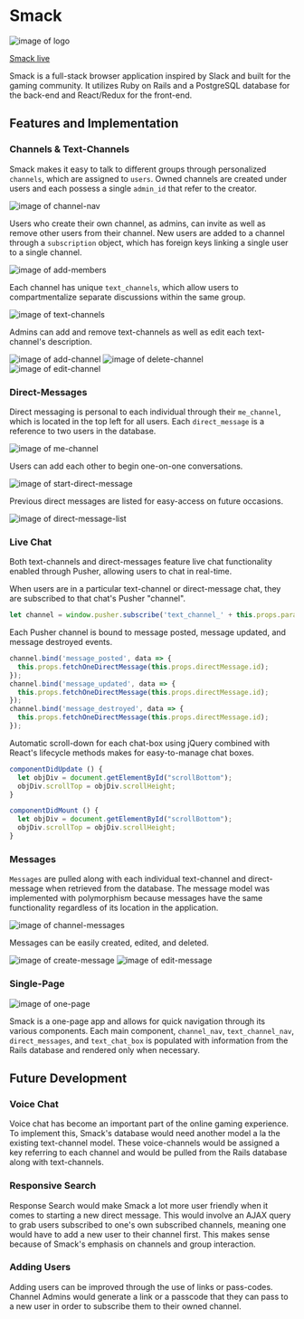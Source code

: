 # Smack

![image of logo](public/red-logo.png)

[Smack live][heroku]

[heroku]: http://www.smackchat.online

Smack is a full-stack browser application inspired by Slack and built for the gaming community. It utilizes Ruby on Rails and a PostgreSQL database for the back-end and React/Redux for the front-end.


## Features and Implementation

### Channels & Text-Channels

Smack makes it easy to talk to different groups through personalized `channels`, which are assigned to `users`. Owned channels are created under users and each possess a single `admin_id` that refer to the creator.

![image of channel-nav](public/readme/channel-nav.png)

Users who create their own channel, as admins, can invite as well as remove other users from their channel. New users are added to a channel through a `subscription` object, which has foreign keys linking a single user to a single channel.

![image of add-members](public/readme/add-members.png)

Each channel has unique `text_channels`, which allow users to compartmentalize separate discussions within the same group.

![image of text-channels](public/readme/text-channels.png)

Admins can add and remove text-channels as well as edit each text-channel's description.

![image of add-channel](public/readme/add-channel.png)
![image of delete-channel](public/readme/delete-channel.png)
![image of edit-channel](public/readme/edit-channel.png)

### Direct-Messages

Direct messaging is personal to each individual through their `me_channel`, which is located in the top left for all users. Each `direct_message` is a reference to two users in the database.

![image of me-channel](public/readme/me-channel.png)

Users can add each other to begin one-on-one conversations.

![image of start-direct-message](public/readme/start-direct-message.png)

Previous direct messages are listed for easy-access on future occasions.

![image of direct-message-list](public/readme/direct-message-list.png)

### Live Chat

Both text-channels and direct-messages feature live chat functionality enabled through Pusher, allowing users to chat in real-time.

When users are in a particular text-channel or direct-message chat, they are subscribed to that chat's Pusher "channel".

```javascript
let channel = window.pusher.subscribe('text_channel_' + this.props.params.id[1]);
```

Each Pusher channel is bound to message posted, message updated, and message destroyed events.

```javascript
channel.bind('message_posted', data => {
  this.props.fetchOneDirectMessage(this.props.directMessage.id);
});
channel.bind('message_updated', data => {
  this.props.fetchOneDirectMessage(this.props.directMessage.id);
});
channel.bind('message_destroyed', data => {
  this.props.fetchOneDirectMessage(this.props.directMessage.id);
});
```

Automatic scroll-down for each chat-box using jQuery combined with React's lifecycle methods makes for easy-to-manage chat boxes.

```javascript
componentDidUpdate () {
  let objDiv = document.getElementById("scrollBottom");
  objDiv.scrollTop = objDiv.scrollHeight;
}

componentDidMount () {
  let objDiv = document.getElementById("scrollBottom");
  objDiv.scrollTop = objDiv.scrollHeight;
}
```

### Messages

`Messages` are pulled along with each individual text-channel and direct-message when retrieved from the database. The message model was implemented with polymorphism because messages have the same functionality regardless of its location in the application.

![image of channel-messages](public/readme/channel-messages.png)

Messages can be easily created, edited, and deleted.

![image of create-message](public/readme/create-message.png)
![image of edit-message](public/readme/edit-message.png)

### Single-Page

![image of one-page](public/readme/one-page.png)

Smack is a one-page app and allows for quick navigation through its various components. Each main component, `channel_nav`, `text_channel_nav`, `direct_messages`, and `text_chat_box` is populated with information from the Rails database and rendered only when necessary.

## Future Development

### Voice Chat

Voice chat has become an important part of the online gaming experience. To implement this, Smack's database would need another model a la the existing text-channel model. These voice-channels would be assigned a key referring to each channel and would be pulled from the Rails database along with text-channels.

### Responsive Search

Response Search would make Smack a lot more user friendly when it comes to starting a new direct message. This would involve an AJAX query to grab users subscribed to one's own subscribed channels, meaning one would have to add a new user to their channel first. This makes sense because of Smack's emphasis on channels and group interaction.

### Adding Users

Adding users can be improved through the use of links or pass-codes. Channel Admins would generate a link or a passcode that they can pass to a new user in order to subscribe them to their owned channel.
